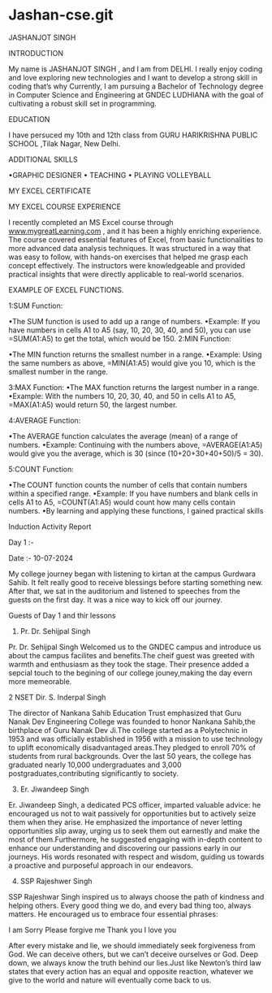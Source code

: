 # Jashan-cse.git
JASHANJOT SINGH

INTRODUCTION 

My name is JASHANJOT SINGH , and I am from DELHI. I really enjoy coding and love exploring new technologies and I want to develop a strong skill in coding that’s why Currently, I am pursuing a Bachelor of Technology degree in Computer Science and Engineering at GNDEC LUDHIANA with the goal of cultivating a robust skill set in programming.

EDUCATION 

I have persuced my 10th and 12th class from GURU HARIKRISHNA PUBLIC SCHOOL ,Tilak Nagar, New Delhi.

ADDITIONAL SKILLS 

•GRAPHIC DESIGNER 
• TEACHING
• PLAYING VOLLEYBALL 

MY EXCEL CERTIFICATE 

MY EXCEL COURSE EXPERIENCE 

I recently completed an MS Excel course through www.mygreatLearning.com , and it has been a highly enriching experience. The course covered essential features of Excel, from basic functionalities to more advanced data analysis techniques. It was structured in a way that was easy to follow, with hands-on exercises that helped me grasp each concept effectively. The instructors were knowledgeable and provided practical insights that were directly applicable to real-world scenarios.

EXAMPLE OF EXCEL FUNCTIONS.

1:SUM Function:

•The SUM function is used to add up a range of numbers.
•Example: If you have numbers in cells A1 to A5 (say, 10, 20, 30, 40, and 50), you can use =SUM(A1:A5) to get the total, which would be 150.
2:MIN Function:

•The MIN function returns the smallest number in a range.
•Example: Using the same numbers as above, =MIN(A1:A5) would give you 10, which is the smallest number in the range.

3:MAX Function:
•The MAX function returns the largest number in a range.
•Example: With the numbers 10, 20, 30, 40, and 50 in cells A1 to A5, =MAX(A1:A5) would return 50, the largest number.

4:AVERAGE Function:

•The AVERAGE function calculates the average (mean) of a range of numbers.
•Example: Continuing with the numbers above, =AVERAGE(A1:A5) would give you the average, which is 30 (since (10+20+30+40+50)/5 = 30).

5:COUNT Function:

•The COUNT function counts the number of cells that contain numbers within a specified range.
•Example: If you have numbers and blank cells in cells A1 to A5, =COUNT(A1:A5) would count how many cells contain numbers.
•By learning and applying these functions, I gained practical skills

Induction Activity Report

Day 1 :-

Date :- 10-07-2024

My college journey began with listening to kirtan at the campus Gurdwara Sahib. It felt really good to receive blessings before starting something new. After that, we sat in the auditorium and listened to speeches from the guests on the first day. It was a nice way to kick off our journey.

Guests of Day 1 and thir lessons

1. Pr. Dr. Sehijpal Singh
   
Pr. Dr. Sehijpal Singh Welcomed us to the GNDEC campus and introduce us about the campus facilites and benefits.The cheif guest was greeted with warmth and enthusiasm as they took the stage. Their presence added a sepcial touch to the begining of our college jouney,making the day evern more memeorable.

2 NSET Dir. S. Inderpal Singh

The director of Nankana Sahib Education Trust emphasized that Guru Nanak Dev Engineering College was founded to honor Nankana Sahib,the birthplace of Guru Nanak Dev Ji.The college started as a Polytechnic in 1953 and was officially established in 1956 with a mission to use technology to uplift economically disadvantaged areas.They pledged to enroll 70% of students from rural backgrounds. Over the last 50 years, the college has graduated nearly 10,000 undergraduates and 3,000 postgraduates,contributing significantly to society.

3. Er. Jiwandeep Singh
   
Er. Jiwandeep Singh, a dedicated PCS officer, imparted valuable advice: he encouraged us not to wait passively for opportunities but to actively seize them when they arise. He emphasized the importance of never letting opportunities slip away, urging us to seek them out earnestly and make the most of them.Furthermore, he suggested engaging with in-depth content to enhance our understanding and discovering our passions early in our journeys. His words resonated with respect and wisdom, guiding us towards a proactive and purposeful approach in our endeavors.

4. SSP Rajeshwer Singh
   
SSP Rajeshwar Singh inspired us to always choose the path of kindness and helping others. Every good thing we do, and every bad thing too, always matters. He encouraged us to embrace four essential phrases:

I am Sorry
Please forgive me
Thank you
I love you

After every mistake and lie, we should immediately seek forgiveness from God. We can deceive others, but we can’t deceive ourselves or God. Deep down, we always know the truth behind our lies.Just like Newton’s third law states that every action has an equal and opposite reaction, whatever we give to the world and nature will eventually come back to us.
